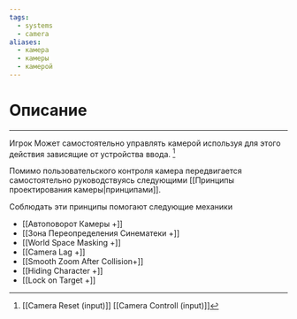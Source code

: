 ```yaml
---
tags:
  - systems
  - camera
aliases:
  - камера
  - камеры
  - камерой
---
```

# Описание
---
Игрок Может самостоятельно управлять камерой используя для этого действия зависящие от устройства ввода. [^1]

Помимо пользовательского контроля камера передвигается самостоятельно руководствуясь следующими [[Принципы проектирования камеры|принципами]]. 

Соблюдать эти принципы помогают следующие механики
- [[Автоповорот Камеры +]]
- [[Зона Переопределения Синематеки +]]
- [[World Space Masking +]]
- [[Camera Lag +]]
- [[Smooth Zoom After Collision+]]
- [[Hiding Character +]]
- [[Lock on Target +]]

[^1]: [[Camera Reset (input)]]
	[[Camera Controll (input)]]

